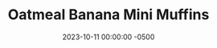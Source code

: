 ---
layout: post
title:  "Oatmeal Banana Mini Muffins"
date:   2023-10-11 00:00:00 -0500
categories:
- Recipes
- Breakfast
permalink: /recipes/banana-bread
image: /assets/Food/Breakfast/Banana Bread/bb-cover.jpg
ing: bananabread-ing
facts: bananabread-facts
section1: Dry
start2: Banana, overripe
section2: Wet
start3: Sugar free chocolate chips
section3: Optional
start4: 
section4: 
start5: 
section5: 
Prep: 12
Rest: 
Cook: 12
Source1: https://www.youtube.com/watch?v=4AaCp1rMbGo
Source2: 
whisk: https://s.samsungfood.com/Cs6h7
tags: 
- gluten free
- oats
- oatmeal
- quick oats
- rolled oats
- chocolate
- dessert
- bake
- vic
- banana muffin
- muffin
- peanut butter
- nut butter
- natural nut butter
- almond butter
- sunflower seed butter
- sunflower butter
- banana bread
- bread
- cake
Description: Unlike traditional banana bread or muffins, this recipe is healthy enough to be eaten for breakfast, as it's not loaded with added sugars or unhealthy fats. The base recipe is great on its own, but elevated even more if you mix in some chocolate chips and top with some melted peanut butter (not included in the nutrition facts). Bonus points for being gluten free too!  Check out my <a href="pbj-muffin">Peanut Butter and Jelly Muffins</a> and my <a href="double-chocolate-banana-bread">Double Chocolate Banana Bread</a> for similar recipes
Instructions: 
- Preheat your oven to 350F<br><br>

- In a large bowl, mix together the dry ingredients - quick oats, oat flour, cornstarch, baking soda, and salt<br><br>

- In a separate medium bowl, mash the banana. Add the rest of the wet ingredients - yogurt, <a href="/recipes/natural-peanut-butter">nut butter</a>, applesauce, egg, and maple syrup (or honey).  Any kind of nut butter, like peanut or almond, will work.  For a nut free version, use sunflower seed butter<br><br>

- Pour the wet ingredients into the dry and mix just until smooth with a silicone spatula. Optionally fold in some chocolate chips<br><br>

- Liberally grease a mini muffin pan with oil.  Evenly spoon the batter into the muffin holes.  This recipe makes 40 mini muffins; I had to bake in 2 batches<br><br>
- <center><img src="/assets/Food/Breakfast/Banana Bread/bb-raw.jpg" alt="" class="instruction-image"></center><br>

- Bake at 350F for about 12 minutes (uncovered), or until a toothpick comes out clean, and the internal temperature is around 200F.  You can also bake these as standard size muffins (makes 12) for about 22 minutes at 350F (uncovered)<br><br>
- <center><img src="/assets/Food/Breakfast/Banana Bread/bb-baked.jpg" alt="" class="instruction-image"></center><br><br>

- Alternatively, you can bake this as a banana bread in a loaf pan for about an hour (covered), until a toothpick is almost clean and the internal temperature is around 190F<br><br>
- <center><img src="/assets/Food/Breakfast/Banana Bread/bb-loaf.jpg" alt="" class="instruction-image"></center><br> 

- Place the pan in the fridge, and let it totally cool before removing from the pan
---